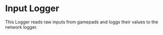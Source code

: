 # Input Logger

This Logger reads raw inputs from gamepads and loggs their values to the network logger.
